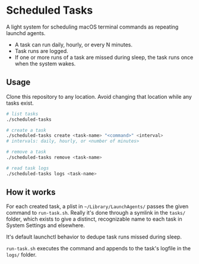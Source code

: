 # Scheduled Tasks

A light system for scheduling macOS terminal commands as repeating launchd agents.

- A task can run daily, hourly, or every N minutes.
- Task runs are logged.
- If one or more runs of a task are missed during sleep, the task runs once when the system wakes.

## Usage

Clone this repository to any location. Avoid changing that location while any tasks exist.

```sh
# list tasks
./scheduled-tasks 

# create a task
./scheduled-tasks create <task-name> "<command>" <interval>
# intervals: daily, hourly, or <number of minutes>

# remove a task
./scheduled-tasks remove <task-name>

# read task logs
./scheduled-tasks logs <task-name>
```

## How it works

For each created task, a plist in `~/Library/LaunchAgents/` passes the given command to `run-task.sh`. Really it's done through a symlink in the `tasks/` folder, which exists to give a distinct, recognizable name to each task in System Settings and elsewhere.

It's default launchctl behavior to dedupe task runs missed during sleep.

`run-task.sh` executes the command and appends to the task's logfile in the `logs/` folder.
